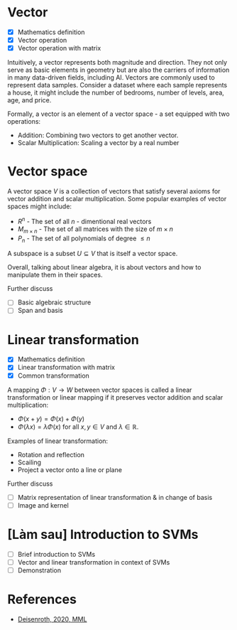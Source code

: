 # Vector

- [x] Mathematics definition
- [x] Vector operation
- [x] Vector operation with matrix

Intuitively, a vector represents both magnitude and direction. They not only serve as basic elements in geometry but are also the carriers of information in many data-driven fields, including AI. Vectors are commonly used to represent data samples. Consider a dataset where each sample represents a house, it might include the number of bedrooms, number of levels, area, age, and price.

Formally, a vector is an element of a vector space - a set equipped with two operations:
- Addition: Combining two vectors to get another vector.
- Scalar Multiplication: Scaling a vector by a real number

# Vector space

A vector space $V$ is a collection of vectors that satisfy several axioms for vector addition and scalar multiplication. Some popular examples of vector spaces might include:
- $R^n$ - The set of all $n$ - dimentional real vectors
- $M_{m \times n}$ - The set of all matrices with the size of $m \times n$
- $P_n$ - The set of all polynomials of degree $\le n$

A subspace is a subset $U \subseteq  V$ that is itself a vector space.

Overall, talking about linear algebra, it is about vectors and how to manipulate them in their spaces.

Further discuss
- [ ] Basic algebraic structure
- [ ] Span and basis

# Linear transformation
- [x] Mathematics definition
- [x] Linear transformation with matrix
- [x] Common transformation

A mapping $\Phi: V \rightarrow W$ between vector spaces is called a linear transformation or linear mapping if it preserves vector addition and scalar multiplication:
- $\Phi(x + y) = \Phi(x) + \Phi(y)$
- $\Phi(\lambda x) = \lambda \Phi(x)$ for all $x, y \in V$ and $\lambda \in \mathbb{R}$.

Examples of linear transformation:
- Rotation and reflection
- Scailing
- Project a vector onto a line or plane

Further discuss
- [ ] Matrix representation of linear transformation & in change of basis
- [ ] Image and kernel

# [Làm sau] Introduction to SVMs

- [ ] Brief introduction to SVMs
- [ ] Vector and linear transformation in context of SVMs
- [ ] Demonstration

# References

- [Deisenroth, 2020, MML](https://mml-book.com/)
